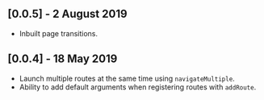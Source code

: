 ## [0.0.5] - 2 August 2019

* Inbuilt page transitions.


## [0.0.4] - 18 May 2019

* Launch multiple routes at the same time using `navigateMultiple`.
* Ability to add default arguments when registering routes with `addRoute`.

